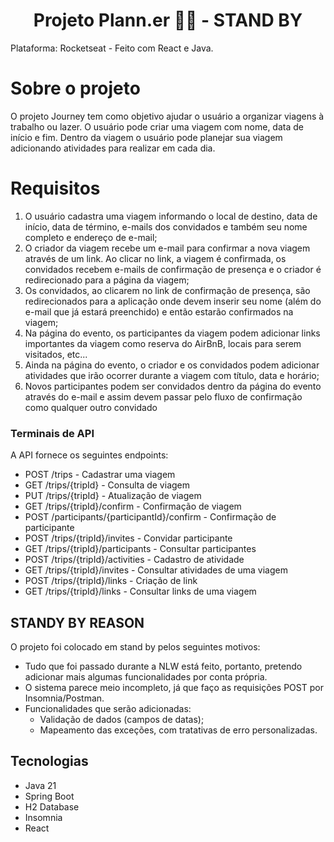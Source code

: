 <h1 align="center"> Projeto Plann.er ✍🏾 - STAND BY </h1>
Plataforma: Rocketseat - Feito com React e Java.

# Sobre o projeto

O projeto Journey tem como objetivo ajudar o usuário a organizar viagens à trabalho ou lazer. O usuário pode criar uma viagem com nome, data de início e fim. Dentro da viagem o usuário pode planejar sua viagem adicionando atividades para realizar em cada dia.

# Requisitos

1. O usuário cadastra uma viagem informando o local de destino, data de início, data de término, e-mails dos convidados e também seu nome completo e endereço de e-mail;
2. O criador da viagem recebe um e-mail para confirmar a nova viagem através de um link. Ao clicar no link, a viagem é confirmada, os convidados recebem e-mails de confirmação de presença e o criador é redirecionado para a página da viagem;
3. Os convidados, ao clicarem no link de confirmação de presença, são redirecionados para a aplicação onde devem inserir seu nome (além do e-mail que já estará preenchido) e então estarão confirmados na viagem;
4. Na página do evento, os participantes da viagem podem adicionar links importantes da viagem como reserva do AirBnB, locais para serem visitados, etc...
5. Ainda na página do evento, o criador e os convidados podem adicionar atividades que irão ocorrer durante a viagem com título, data e horário;
6. Novos participantes podem ser convidados dentro da página do evento através do e-mail e assim devem passar pelo fluxo de confirmação como qualquer outro convidado

### Terminais de API

A API fornece os seguintes endpoints:

- POST /trips - Cadastrar uma viagem 
- GET /trips/{tripId} - Consulta de viagem 
- PUT /trips/{tripId} - Atualização de viagem 
- GET /trips/{tripId}/confirm - Confirmação de viagem 
- POST /participants/{participantId}/confirm - Confirmação de participante 
- POST /trips/{tripId}/invites - Convidar participante 
- GET /trips/{tripId}/participants - Consultar participantes 
- POST /trips/{tripId}/activities - Cadastro de atividade 
- GET /trips/{tripId}/invites - Consultar atividades de uma viagem 
- POST /trips/{tripId}/links - Criação de link 
- GET /trips/{tripId}/links - Consultar links de uma viagem 

## STANDY BY REASON
  O projeto foi colocado em stand by pelos seguintes motivos:
  
- Tudo que foi passado durante a NLW está feito, portanto, pretendo adicionar mais algumas funcionalidades por conta própria.
- O sistema parece meio incompleto, já que faço as requisições POST por Insomnia/Postman.
- Funcionalidades que serão adicionadas:
  - Validação de dados (campos de datas);
  - Mapeamento das exceções, com tratativas de erro personalizadas.

## Tecnologias

- Java 21
- Spring Boot
- H2 Database
- Insomnia
- React
